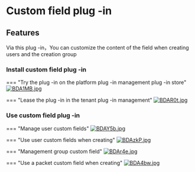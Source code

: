 # Custom field plug -in

## Features
Via this plug -in，You can customize the content of the field when creating users and the creation group

### Install custom field plug -in

=== "Try the plug -in on the platform plug -in management plug -in store"
    [![BDA1MB.jpg](https://v1.ax1x.com/2022/12/07/BDA1MB.jpg)](https://zimgs.com/i/BDA1MB)

=== "Lease the plug -in in the tenant plug -in management"
    [![BDAR0t.jpg](https://v1.ax1x.com/2022/12/07/BDAR0t.jpg)](https://zimgs.com/i/BDAR0t)

### Use custom field plug -in 

=== "Manage user custom fields"
    [![BDAY5b.jpg](https://v1.ax1x.com/2022/12/07/BDAY5b.jpg)](https://zimgs.com/i/BDAY5b)

=== "Use user custom fields when creating"
    [![BDAzkP.jpg](https://v1.ax1x.com/2022/12/07/BDAzkP.jpg)](https://zimgs.com/i/BDAzkP)

=== "Management group custom field"
    [![BDAr4e.jpg](https://v1.ax1x.com/2022/12/07/BDAr4e.jpg)](https://zimgs.com/i/BDAr4e)

=== "Use a packet custom field when creating"
    [![BDA4bw.jpg](https://v1.ax1x.com/2022/12/07/BDA4bw.jpg)](https://zimgs.com/i/BDA4bw)
